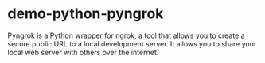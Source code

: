 # demo-python-pyngrok
Pyngrok is a Python wrapper for ngrok, a tool that allows you to create a secure public URL to a local development server. It allows you to share your local web server with others over the internet.
